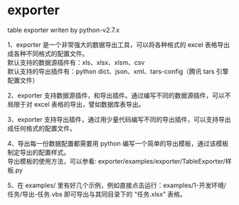# exporter
table exporter writen by python-v2.7.x


1、exporter 是一个非常强大的数据导出工具，可以将各种格式的 excel 表格导出成各种不同格式的配置文件。</br>
   默认支持的数据源插件有：xls、xlsx、xlsm、csv<br>
   默认支持的导出插件有：python dict、json、xml、tars-config（腾讯 tars 引擎配置文件）


2、exporter 支持数据源插件，和导出插件。通过编写不同的数据源插件，可以不局限于对 excel 表格的导出，譬如数据库表导出。


3、exporter 支持导出插件，通过用少量代码编写不同的导出插件，可以支持导出成任何格式的配置文件。


4、导出每一份数据配置都需要用 python 编写一个简单的导出模板，通过该模板制定导出的配置样式。</br>
    导出模板的使用方法，可以参看: exporter/examples/exporter/TableExporter/样板.py
    
    
5、在 examples/ 里有好几个示例，例如直接点击运行：examples/1-开发环境/任务/导出-任务.vbs 即可导出与其同目录下的 “任务.xlsx” 表格。
